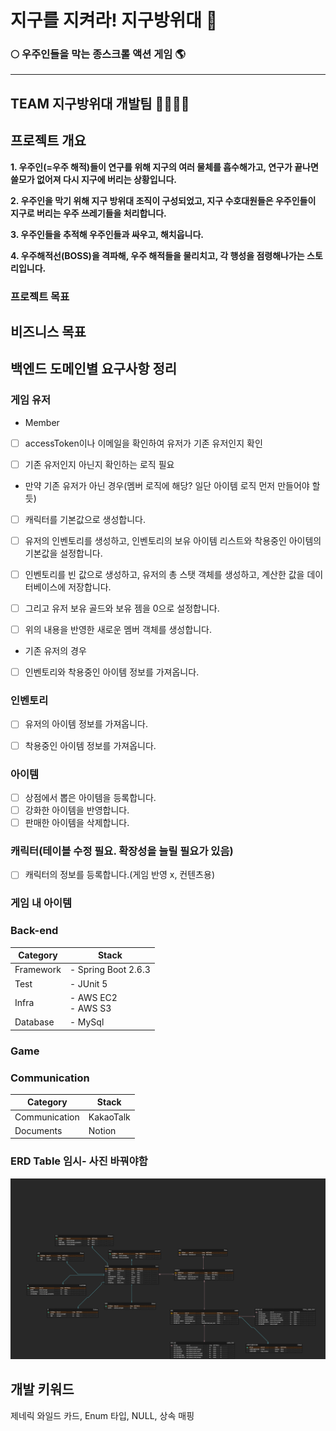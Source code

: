 # 지구를 지켜라! 지구방위대 🔫
### 🌕 우주인들을 막는 종스크롤 액션 게임 🌎

-----------------

## TEAM 지구방위대 개발팀 👨‍👨‍👧‍👦

## 프로젝트 개요

**1. 우주인(=우주 해적)들이 연구를 위해 지구의 여러 물체를 흡수해가고, 연구가 끝나면 쓸모가 없어져 다시 지구에 버리는 상황입니다.**

**2. 우주인을 막기 위해 지구 방위대 조직이 구성되었고, 지구 수호대원들은 우주인들이 지구로 버리는 우주 쓰레기들을 처리합니다.**

**3. 우주인들을 추적해 우주인들과 싸우고, 해치웁니다.**

**4. 우주해적선(BOSS)을 격파해, 우주 해적들을 물리치고, 각 행성을 점령해나가는 스토리입니다.**


### 프로젝트 목표



## 비즈니스 목표


## 백엔드 도메인별 요구사항 정리


### 게임 유저

- Member
- [ ] accessToken이나 이메일을 확인하여 유저가 기존 유저인지 확인
- [ ] 기존 유저인지 아닌지 확인하는 로직 필요


- 만약 기존 유저가 아닌 경우(멤버 로직에 해당? 일단 아이템 로직 먼저 만들어야 할 듯)
- [ ] 캐릭터를 기본값으로 생성합니다.
- [ ] 유저의 인벤토리를 생성하고, 인벤토리의 보유 아이템 리스트와 착용중인 아이템의 기본값을 설정합니다.
- [ ] 인벤토리를 빈 값으로 생성하고, 유저의 총 스탯 객체를 생성하고, 계산한 값을 데이터베이스에 저장합니다.
- [ ] 그리고 유저 보유 골드와 보유 젬을 0으로 설정합니다.
- [ ] 위의 내용을 반영한 새로운 멤버 객체를 생성합니다.


- 기존 유저의 경우
- [ ] 인벤토리와 착용중인 아이템 정보를 가져옵니다.


### 인벤토리
- [ ] 유저의 아이템 정보를 가져옵니다.
- [ ] 착용중인 아이템 정보를 가져옵니다.


### 아이템
- [ ] 상점에서 뽑은 아이템을 등록합니다.
- [ ] 강화한 아이템을 반영합니다.
- [ ] 판매한 아이템을 삭제합니다.

### 캐릭터(테이블 수정 필요. 확장성을 늘릴 필요가 있음)
- [ ] 캐릭터의 정보를 등록합니다.(게임 반영 x, 컨텐츠용)

### 게임 내 아이템

### Back-end

| Category  | Stack                               |
| --------- |-------------------------------------|
| Framework | - Spring Boot 2.6.3                 |
| Test      | - JUnit 5                           |
| Infra     | - AWS EC2 <br> - AWS S3 |
| Database  | - MySql           |

### Game

### Communication

| Category          | Stack     |
|-------------------|-----------|
| Communication     | KakaoTalk |
| Documents         | Notion    |

### ERD Table 임시- 사진 바꿔야함
![](img/지구방위대_erd.png)

## 개발 키워드
제네릭 와일드 카드, Enum 타입, NULL, 상속 매핑